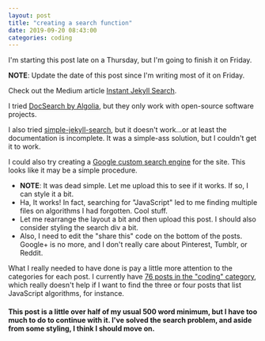 ```yaml
---
layout: post
title: "creating a search function"
date: 2019-09-20 08:43:00
categories: coding
---
```

I'm starting this post late on a Thursday, but I'm going to finish it on Friday.

**NOTE**: Update the date of this post since I'm writing most of it on Friday.

Check out the Medium article [Instant Jekyll Search](https://medium.com/@urre/instant-jekyll-search-f77065d60047).

I tried [DocSearch by Algolia](https://www.algolia.com/), but they only work with open-source software projects.

I also tried [simple-jekyll-search](https://github.com/christian-fei/Simple-Jekyll-Search), but it doesn't work...or at least the documentation is incomplete. It was a simple-ass solution, but I couldn't get it to work.

I could also try creating a [Google custom search engine](https://learn.cloudcannon.com/jekyll/google-custom-search-engine/) for the site. This looks like it may be a simple procedure.
* **NOTE**: It was dead simple. Let me upload this to see if it works. If so, I can style it a bit.
* Ha, It works! In fact, searching for "JavaScript" led to me finding multiple files on algorithms I had forgotten. Cool stuff.
* Let me rearrange the layout a bit and then upload this post. I should also consider styling the search div a bit.
* Also, I need to edit the "share this" code on the bottom of the posts. Google+ is no more, and I don't really care about Pinterest, Tumblr, or Reddit.

What I really needed to have done is pay a little more attention to the categories for each post. I currently have [76 posts in the "coding" category](https://pulamusic.github.io/jekyll-base//categoryview/#coding), which really doesn't help if I want to find the three or four posts that list JavaScript algorithms, for instance.

#### This post is a little over half of my usual 500 word minimum, but I have too much to do to continue with it. I've solved the search problem, and aside from some styling, I think I should move on.
